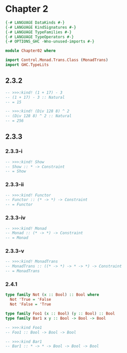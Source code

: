 # Chapter 2

```haskell
{-# LANGUAGE DataKinds #-}
{-# LANGUAGE KindSignatures #-}
{-# LANGUAGE TypeFamilies #-}
{-# LANGUAGE TypeOperators #-}
{-# OPTIONS_GHC -Wno-unused-imports #-}

module Chapter02 where

import Control.Monad.Trans.Class (MonadTrans)
import GHC.TypeLits
```

## 2.3.2

```haskell
-- >>>:kind! (1 + 17) - 3
-- (1 + 17) - 3 :: Natural
-- = 15

-- >>>:kind! (Div 128 8) ^ 2
-- (Div 128 8) ^ 2 :: Natural
-- = 256
```

## 2.3.3


### 2.3.3-i

```haskell
-- >>>:kind! Show
-- Show :: * -> Constraint
-- = Show
```

### 2.3.3-ii

```haskell
-- >>>:kind! Functor
-- Functor :: (* -> *) -> Constraint
-- = Functor
```

### 2.3.3-iv

```haskell
-- >>>:kind! Monad
-- Monad :: (* -> *) -> Constraint
-- = Monad
```

### 2.3.3-v

```haskell
-- >>>:kind! MonadTrans
-- MonadTrans :: ((* -> *) -> * -> *) -> Constraint
-- = MonadTrans
```

### 2.4.1

```haskell
type family Not (x :: Bool) :: Bool where
  Not 'True = 'False
  Not 'False = 'True

type family Foo1 (x :: Bool) (y :: Bool) :: Bool
type family Bar1 x y :: Bool -> Bool -> Bool

-- >>>:kind Foo1
-- Foo1 :: Bool -> Bool -> Bool

-- >>>:kind Bar1
-- Bar1 :: * -> * -> Bool -> Bool -> Bool
```
